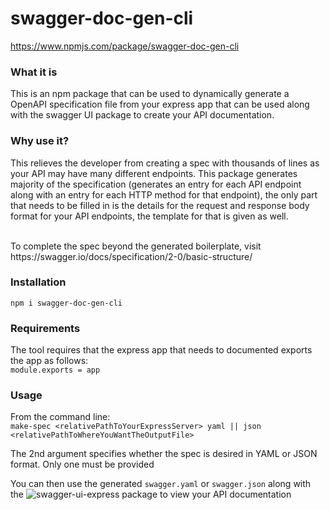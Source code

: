 # swagger-doc-gen-cli

https://www.npmjs.com/package/swagger-doc-gen-cli

### What it is

This is an npm package that can be used to dynamically generate a OpenAPI specification file from your express app that can be used along with the swagger UI package to create your API documentation. 

### Why use it?
This relieves the developer from creating a spec with thousands of lines as your API may have many different endpoints. This package generates majority of the specification (generates an entry for each API endpoint along with an entry for each HTTP method for that endpoint), the only part that needs to be filled in is the details for the request and response body format for your API endpoints, the template for that is given as well.

<br/>
To complete the spec beyond the generated boilerplate, visit https://swagger.io/docs/specification/2-0/basic-structure/

### Installation

```npm i swagger-doc-gen-cli```

### Requirements
The tool requires that the express app that needs to documented exports the app as follows: <br/>
```module.exports = app```

### Usage
From the command line: <br/>
```make-spec <relativePathToYourExpressServer> yaml || json <relativePathToWhereYouWantTheOutputFile>```

The 2nd argument specifies whether the spec is desired in YAML or JSON format. Only one must be provided

You can then use the generated ```swagger.yaml``` or ```swagger.json``` along with the ![swagger-ui-express package](https://www.npmjs.com/package/swagger-ui-express) to view your API documentation
